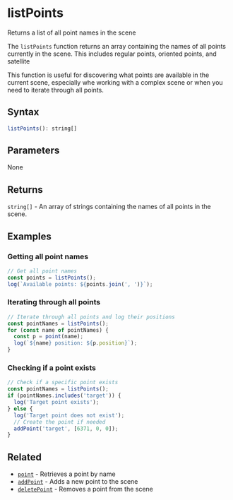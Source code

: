 # listPoints

Returns a list of all point names in the scene

The `listPoints` function returns an array containing the names of all points
currently in the scene.  This includes regular points, oriented points, and
satellite

This function is useful for discovering what points are available in the
current scene, especially whe working with a complex scene or when you need to
iterate through all points.


## Syntax

```javascript
listPoints(): string[]
```

## Parameters

None

## Returns

`string[]` - An array of strings containing the names of all points in the scene.


## Examples

### Getting all point names

```javascript
// Get all point names
const points = listPoints();
log(`Available points: ${points.join(', ')}`);
```

### Iterating through all points

```javascript
// Iterate through all points and log their positions
const pointNames = listPoints();
for (const name of pointNames) {
  const p = point(name);
  log(`${name} position: ${p.position}`);
}
```

### Checking if a point exists

```javascript
// Check if a specific point exists
const pointNames = listPoints();
if (pointNames.includes('target')) {
  log('Target point exists');
} else {
  log('Target point does not exist');
  // Create the point if needed
  addPoint('target', [6371, 0, 0]);
}
```

## Related

- [`point`](/dsl/commands/point) - Retrieves a point by name
- [`addPoint`](/dsl/commands/addPoint) - Adds a new point to the scene
- [`deletePoint`](/dsl/commands/deletePoint) - Removes a point from the scene
